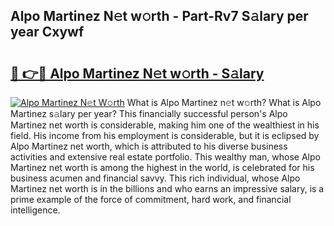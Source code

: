 ## Alpo Martinez N𝚎t w𝚘rth - Part-Rv7 S𝚊lary per year Cxywf

# <h2><a href="http://gc51x8.nevu.top/?p=Alpo+Martinez">🔗 👉🔴 Alpo Martinez N𝚎t w𝚘rth - S𝚊lary</a></h2>

[![Alpo Martinez N𝚎t W𝚘rth](https://i.imgur.com/Oavwk0R.jpeg)](http://gc51x8.nevu.top/?p=Alpo+Martinez)
What is Alpo Martinez n𝚎t w𝚘rth? What is Alpo Martinez s𝚊lary per year?
This financially successful person's Alpo Martinez net worth is considerable, making him one of the wealthiest in his field. His income from his employment is considerable, but it is eclipsed by Alpo Martinez net worth, which is attributed to his diverse business activities and extensive real estate portfolio. This wealthy man, whose Alpo Martinez net worth is among the highest in the world, is celebrated for his business acumen and financial savvy. This rich individual, whose Alpo Martinez net worth is in the billions and who earns an impressive salary, is a prime example of the force of commitment, hard work, and financial intelligence.
